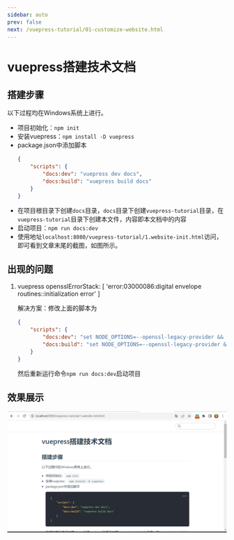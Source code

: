 ```yaml
---
sidebar: auto
prev: false
next: /vuepress-tutorial/01-customize-website.html
---
```

# vuepress搭建技术文档
## 搭建步骤
以下过程均在Windows系统上进行。
* 项目初始化：`npm init`
* 安装vuepress：`npm install -D vuepress`
* package.json中添加脚本
    ```json
    {
        "scripts": {
            "docs:dev": "vuepress dev docs",
            "docs:build": "vuepress build docs"
        }
    }
    ```
* 在项目根目录下创建`docs`目录，`docs`目录下创建`vuepress-tutorial`目录，在`vuepress-tutorial`目录下创建本文件，内容即本文档中的内容
* 启动项目：`npm run docs:dev`
* 使用地址`localhost:8080/vuepress-tutorial/1.website-init.html`访问，即可看到文章末尾的截图，如图所示。


## 出现的问题
1. vuepress opensslErrorStack: [ 'error:03000086:digital envelope routines::initialization error' ]
    
    解决方案：修改上面的脚本为
    ```json
    {
        "scripts": {
            "docs:dev": "set NODE_OPTIONS=--openssl-legacy-provider && vuepress dev docs",
            "docs:build": "set NODE_OPTIONS=--openssl-legacy-provider && vuepress build docs"
        }
    }
    ```
    然后重新运行命令`npm run docs:dev`启动项目

## 效果展示
![](./imgs/website-initialization.png)